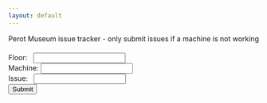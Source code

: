 ```yaml
---
layout: default
---
```


Perot Museum issue tracker - only submit issues if a machine is not working

<form action="https://formspree.io/ethanhelfman@outlook.com" method="POST">
  Floor: 
  &nbsp;&nbsp;<input type="text" name="floor">
  <br>
  Machine: 
  <input type="text" name="machine">
  <br>
  Issue: 
  &nbsp;&nbsp;<input type="text" name="issue">
  <br>
  <input type="submit" value="Submit">
</form>
